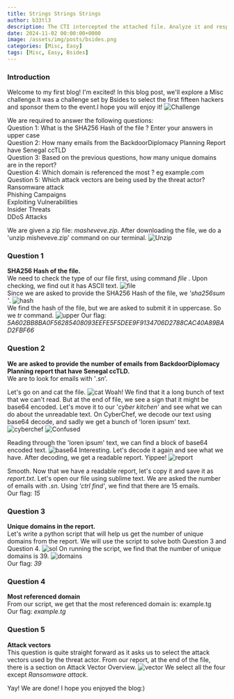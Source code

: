 ```yaml
---
title: Strings Strings Strings
author: b33tl3
description: The CTI intercepted the attached file. Analyze it and respond to the questions. Download the attached file and make sense out of it.
date: 2024-11-02 00:00:00+0000
image: /assets/img/posts/bsides.png
categories: [Misc, Easy]
tags: [Misc, Easy, Bsides]
---
```


### Introduction
Welcome to my first blog! I'm excited! In this blog post, we'll explore a Misc challenge.It was a challenge set by Bsides to select the first fifteen hackers and sponsor them to the event.I hope you will enjoy it!
![Challenge](/assets/img/posts/strings/strings_strings.png)

We are required to answer the following questions: <br>
Question 1: What is the SHA256 Hash of the file ? Enter your answers in upper case<br>
Question 2: How many emails from the BackdoorDiplomacy Planning Report have Senegal ccTLD<br>
Question 3: Based on the previous questions, how many unique domains are in the report?<br>
Question 4: Which domain is referenced the most ? eg example.com<br>
Question 5: Which attack vectors are being used by the threat actor?<br>
            Ransomware attack<br>
            Phishing Campaigns<br>
            Exploiting Vulnerabilities<br>
            Insider Threats<br>
            DDoS Attacks<br>

We are given a zip file: _masheveve.zip_. After downloading the file, we do a 'unzip misheveve.zip' command on our terminal. ![Unzip](/assets/img/posts/strings/unzip.png)

### Question 1
**SHA256 Hash of the file.**<br>
We need to check the type of our file first, using command _file <filename>_. Upon checking, we find out it has ASCII text.
![file](/assets/img/posts/strings/file.png)<br>
Since we are asked to provide the SHA256 Hash of the file, we _'sha256sum <filename>'_. 
![hash](/assets/img/posts/strings/hash.png)<br>
We find the hash of the file, but we are asked to submit it in uppercase. So we _tr_ command. 
![upper](/assets/img/posts/strings/upper.png)
Our flag: _5A602BB8BA0F56285408093EEFE5F5DEE9F9134706D2788CAC40A89BAD2FBF66_

### Question 2
**We are asked to provide the number of emails from BackdoorDiplomacy Planning report that have Senegal ccTLD.**<br>
We are to look for emails with '_.sn_'.

Let's go on and cat the file. ![cat](/assets/img/posts/strings/cat.png) Woah! We find that it a long bunch of text that we can't read. But at the end of file, we see a sign that it might be base64 encoded. 
Let's move it to our '_cyber kitchen'_ and see what we can do about the unreadable text. On CyberChef, we decode our text using base64 decode, and sadly we get a bunch of 'loren ipsum' text. ![cyberchef](/assets/img/posts/strings/cyberchef.png)
![Confused](/assets/img/posts/strings/confused.gif)

Reading through the 'loren ipsum' text, we can find a block of base64 encoded text. ![base64](/assets/img/posts/strings/base64.png) Interesting. Let's decode it again and see what we have. After decoding, we get a readable report. Yippee! ![report](/assets/img/posts/strings/report.png)

Smooth. Now that we have a readable report, let's copy it and save it as _report.txt_. Let's open our file using sublime text. We are asked the number of emails with _.sn_. Using _'ctrl find'_, we find that there are 15 emails.<br>
Our flag: _15_

### Question 3
**Unique domains in the report.**<br>
Let's write a python script that will help us get the number of unique domains from the report. We will use the script to solve both Question 3 and Question 4.
![sol](/assets/img/posts/strings/sol.png)
On running the script, we find that the number of unique domains is 39.
![domains](/assets/img/posts/strings/domains.png)<br>
Our flag: _39_

### Question 4
**Most referenced domain**<br>
From our script, we get that the most referenced domain is: example.tg<br>
Our flag: _example.tg_

### Question 5
**Attack vectors**<br>
This question is quite straight forward as it asks us to select the attack vectors used by the threat actor. From our report, at the end of the file, there is a section on Attack Vector Overview.
![vector](/assets/img/posts/strings/vector.png)
We select all the four except _Ransomware attack_.

Yay! We are done!
I hope you enjoyed the blog:)
